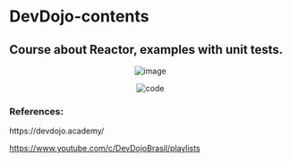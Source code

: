 # DevDojo-contents

## Course about Reactor, examples with unit tests.

<div align="center">
  
![image](https://user-images.githubusercontent.com/52968377/172268667-ec7835fc-211e-4a43-ac4e-9433d42bc7c2.png)
  
![code](https://user-images.githubusercontent.com/52968377/172269380-606a86d6-a11a-4136-84aa-9ab0fe9044aa.gif)
  
</div>



<h3>
References:
</h3>

<p>
https://devdojo.academy/

https://www.youtube.com/c/DevDojoBrasil/playlists
</p>
